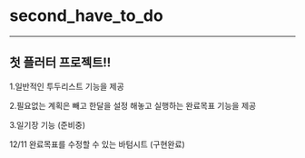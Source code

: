 # second_have_to_do

- - -
## 첫 플러터 프로젝트!! 

1.일반적인 투두리스트 기능을 제공

2.필요없는 계획은 빼고 한달을 설정 해놓고 실행하는 완료목표 기능을 제공

3.일기장 기능 (준비중)

12/11 완료목표를 수정할 수 있는 바텀시트 (구현완료)

